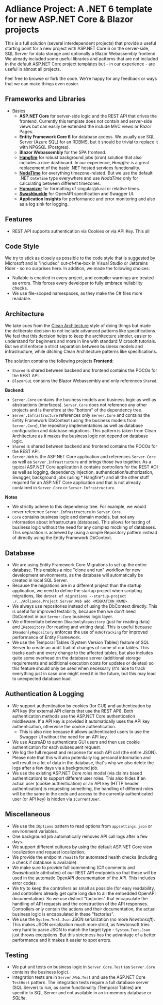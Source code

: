 # Adliance Project: A .NET 6 template for new ASP.NET Core & Blazor projects

This is a full solution (several interdependent projects) that provide a useful starting point for a new project with
ASP.NET Core 6 on the server-side,
SQL Server for data storage and optionally a Blazor Webassembly frontend. We already included some useful libraries and
patterns that are not included in
the default ASP.NET Core project templates but - in our experience - are useful in almost all projects.

Feel free to browse or fork the code. We're happy for any feedback or ways that we can make things even easier.

## Frameworks and Libraries

- Basics
    - **ASP.NET Core** for server-side logic and the REST API that drives the frontend. Currently this template does not
      contain and server-side views but can easily be extended the include MVC views or Razor Pages.
    - **Entity Framework Core 6** for database access. We usually use SQL Server (Azure SQL) for an RDBMS, but it should
      be trivial to replace it with NPGSQL (Postgres).
    - **Blazor Webassembly** for the SPA frontend.
    - **[Hangfire](https://www.hangfire.io)** for robust background jobs (cron) solution that also includes a nice
      dashboard. In our experience, *Hangfire* is a great replacement of the basic .NET hosted services functionality.
    - **[NodaTime](https://nodatime.org)** for everything timezone-related. But we use the default .NET `DateTime` type
      everywhere and use *NodaTime* only for calculating between different timezones.
    - **[Humanizer](https://github.com/Humanizr/Humanizer)** for formatting of singular/plural or relative times.
    - **[Swashbuckle](https://github.com/domaindrivendev/Swashbuckle.AspNetCore)** for OpenAPI specification and Swagger
      UI.
    - **Application Insights** for performance and error monitoring and also as a log sink for logging.

## Features

- REST API supports authentication via Cookies or via API Key. This all

## Code Style

We try to stick as closely as possible to the code style that is suggested by Microsoft and is "included" out-of-the-box
in Visual Studio or Jetbrains Rider - so no surprises here. In addition, we made the following choices:

- Nullable is enabled in every project, and compiler warnings are treated as errors. This forces every developer to
  fully embrace nullability checks.
- We use file-scoped namespaces, as they make the C# files more readable.

## Architecture

We take cues from the [Clean Architecture](https://ardalis.com/clean-architecture-asp-net-core/) style of doing things
but made the deliberate decision to not include advanced patterns like specifications. We feel that this decision helps
to keep the architecture simpler, easier to understand for beginners and more in line with standard Microsoft
tutorials. But we still enforce a strict separation between business models and infrastructure, while ditching Clean
Architecture patterns like specifications.

The solution contains the following projects
**Frontend:**

- `Shared` is shared between backend and frontend contains the POCOs for the REST API.
- `BlazorGui` contains the Blazor Webassembly and only references `Shared`.

**Backend:**

- `Server.Core` contains the business models and business logic as well as abstractions (interfaces). `Server.Core` does
  not reference
  any other projects and is therefore at the "bottom" of the dependency tree.
- `Server.Infrastructure` references only `Server.Core` and contains the Entity Framework DbContext (using the business
  models from `Server.Core`), the repository implementations as well as database configuration and database migrations.
  This pattern is taken from Clean Architecture as it makes the business logic not depend on database logic.
- `Shared` is shared between backend and frontend contains the POCOs for the REST API.
- `Server.Web` is the ASP.NET Core application and references `Server.Core` as well as `Server.Infrastructure` and
  brings those two together. As a typical ASP.NET Core application it contains controllers for the REST
  AOI as well as logging, dependency injection, authentication/authorization, Swagger, background jobs (using *
  Hangfire*) and all the other stuff required for an ASP.NET Core application and that is not already contained
  in `Server.Core`
  or `Server.Infrastructure`.

**Notes**

- We strictly adhere to this dependency tree. For example, we would never reference `Server.Infrastructure`
  in `Server.Core`.
- `Core` contains business logic and domain models, but not any information about infrastructure (database). This allows
  for testing of business logic without the need for any complex mocking of databases. This separation is achieved by
  using a simple Repository pattern instead of directly using the Entity Framework DbContext.

## Database

- We are using Entity Framework Core Migrations to set up the entire database. This enables a nice "clone and run"
  workflow for new development environments, as the database will automatically be created in local SQL Server.
- Because the migrations are in a different project than the startup application, we need to define the startup project
  when scripting migrations,
  like `dotnet ef migrations --startup-project ./../Adliance.Project.Server.Web add <MIGRATION_NAME>`.
- We always use repositories instead of using the DbContext directly. This is useful for improved testability, because
  then we don't need DbContext in our `Server.Core` business logic layer.
- We differentiate between `IReadonlyRepository` (just for reading data) and `IRepository` (for reading and writing
  data). This is useful because `IReadonlyRepository` enforces the use of `AsNoTracking` for improved performance of
  Entity Framework.
- We use the Temporal Tables (System Version Tables) feature of SQL Server to create an audit trail of changes of some
  of our tables. This tracks each and every change to the affected tables, but also includes quite some overhead on the
  database server (additional storage requirements and additional execution costs for updates or deletes) so this
  feature should only be used when necessary (it's nice to track everything just in case one might need it in the
  future, but this may lead to unexpected database load.

## Authentication & Logging

- We support authentication by cookies (for GUI) and authentication by API key (for external API clients that use the
  REST API). Both authentication methods use the ASP.NET Core authentication middleware. If a API key is provided it
  automatically uses the API key authentication, otherwise the cookie authentication.
    - This is also nice because it allows authenticated users to use the Swagger UI without the need for an API key.
- We use AzureAD to authenticate GUI users and then use cookie authentication for each subsequent request.
- We log the full request and response for each API call (the entire JSON). Please note that this will also potentially
  log personal information and will result in a lot of data in the database, that's why we also delete the logs after a
  few days via a background job.
- We use the existing ASP.NET Core roles model (via claims based authentication) to support different user roles.
  This also hides if an actual user (cookie authentication) or an API key (HTTP header authentication) is requesting
  something, the handling of different roles will be the same in the code and access to the currently authenticated
  user (or API key) is hidden via `ICurrentUser`.

## Miscellaneous

- We use the `IOptions` pattern to read options from `appsettings.json` or environment variables.
- One background job automatically removes API call logs after a few days.
- We support different cultures by using the default ASP.NET Core view localization and request localization.
- We provide the endpoint `/health` for automated health checks (including a check if database is available).
- We make sure to provide full commenting (C# comments and *Swashbuckle* attributes) of our REST API endpoints so that
  these will be used in the automatic OpenAPI documentation of the API. This includes error codes.
- We try to keep the controllers as small as possible (for easy readability, and controllers already get quite long
  due to all the embedded OpenAPI documentation). So we use distinct "factories" that encapsulate the handling of API
  requests and the construction of the API responses. Controllers only contain the actions and their documentation, the
  actual business logic is encapsulated in these "factories".
- We use the `System.Text.Json` JSON serialization (no more *Newtonsoft*). This makes JSON serialization much more
  strict, as Newtonsoft tries very hard to parse JSON to match the target type - `System.Text.Json` just throws
  exceptions. But this strictness has the advantage of a better performance and it makes it easier to spot errors.

## Testing

- We put unit tests on business logic in `Server.Core.Test` (as `Server.Core` contains the business logic).
- Integration tests are in `Server.Web.Test` and use the ASP.NET Core `TestHost` pattern. The integration tests require
  a full database server (SQL Server) to run, as some functionality (Temporal Tables) are specific to SQL Server and not
  available in an in-memory database or *SQLite*.

